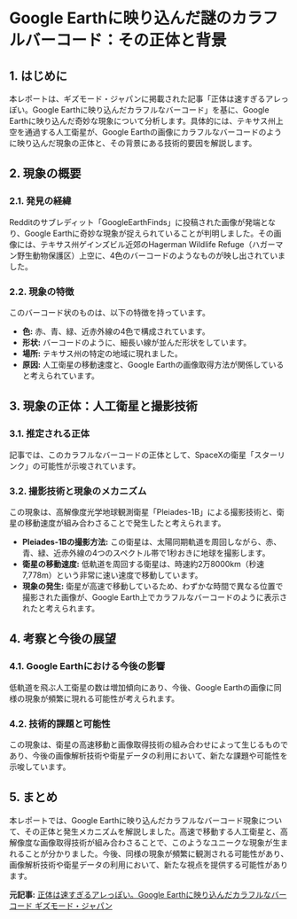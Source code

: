 # Google Earthに映り込んだ謎のカラフルバーコード：その正体と背景

## 1. はじめに

本レポートは、ギズモード・ジャパンに掲載された記事「正体は速すぎるアレっぽい。Google Earthに映り込んだカラフルなバーコード」を基に、Google Earthに映り込んだ奇妙な現象について分析します。具体的には、テキサス州上空を通過する人工衛星が、Google Earthの画像にカラフルなバーコードのように映り込んだ現象の正体と、その背景にある技術的要因を解説します。

## 2. 現象の概要

### 2.1. 発見の経緯

Redditのサブレディット「GoogleEarthFinds」に投稿された画像が発端となり、Google Earthに奇妙な現象が捉えられていることが判明しました。その画像には、テキサス州ゲインズビル近郊のHagerman Wildlife Refuge（ハガーマン野生動物保護区）上空に、4色のバーコードのようなものが映し出されていました。

### 2.2. 現象の特徴

このバーコード状のものは、以下の特徴を持っています。

* **色:** 赤、青、緑、近赤外線の4色で構成されています。
* **形状:** バーコードのように、細長い線が並んだ形状をしています。
* **場所:** テキサス州の特定の地域に現れました。
* **原因:** 人工衛星の移動速度と、Google Earthの画像取得方法が関係していると考えられています。

## 3. 現象の正体：人工衛星と撮影技術

### 3.1. 推定される正体

記事では、このカラフルなバーコードの正体として、SpaceXの衛星「スターリンク」の可能性が示唆されています。

### 3.2. 撮影技術と現象のメカニズム

この現象は、高解像度光学地球観測衛星「Pleiades-1B」による撮影技術と、衛星の移動速度が組み合わさることで発生したと考えられます。

* **Pleiades-1Bの撮影方法:** この衛星は、太陽同期軌道を周回しながら、赤、青、緑、近赤外線の4つのスペクトル帯で1秒おきに地球を撮影します。
* **衛星の移動速度:** 低軌道を周回する衛星は、時速約2万8000km（秒速7,778m）という非常に速い速度で移動しています。
* **現象の発生:** 衛星が高速で移動しているため、わずかな時間で異なる位置で撮影された画像が、Google Earth上でカラフルなバーコードのように表示されたと考えられます。

## 4. 考察と今後の展望

### 4.1. Google Earthにおける今後の影響

低軌道を飛ぶ人工衛星の数は増加傾向にあり、今後、Google Earthの画像に同様の現象が頻繁に現れる可能性が考えられます。

### 4.2. 技術的課題と可能性

この現象は、衛星の高速移動と画像取得技術の組み合わせによって生じるものであり、今後の画像解析技術や衛星データの利用において、新たな課題や可能性を示唆しています。

## 5. まとめ

本レポートでは、Google Earthに映り込んだカラフルなバーコード現象について、その正体と発生メカニズムを解説しました。高速で移動する人工衛星と、高解像度な画像取得技術が組み合わさることで、このようなユニークな現象が生まれることが分かりました。今後、同様の現象が頻繁に観測される可能性があり、画像解析技術や衛星データの利用において、新たな視点を提供する可能性があります。


**元記事:** [正体は速すぎるアレっぽい。Google Earthに映り込んだカラフルなバーコード ギズモード・ジャパン](https://www.gizmodo.jp/2025/04/google-earth-captures-trippy-image-of-satellite.html)